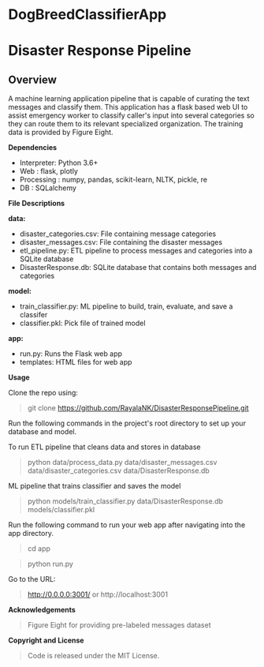 # DogBreedClassifierApp

# Disaster Response Pipeline

##  Overview


A machine learning application pipeline that is capable of curating the text messages and classify them. This application has a flask based web UI to assist emergency worker to classify caller's input into several categories so they can route them to its relevant specialized organization. The training data is provided by Figure Eight.


**Dependencies**

- Interpreter: Python 3.6+
- Web : flask, plotly
- Processing : numpy, pandas, scikit-learn, NLTK, pickle, re
- DB : SQLalchemy


**File Descriptions**

 **data:**
- disaster_categories.csv: File containing message categories
- disaster_messages.csv: File containing the disaster messages
- etl_pipeline.py: ETL pipeline to process messages and categories into a SQLite database
- DisasterResponse.db: SQLite database that contains both messages and categories

 **model:**
- train_classifier.py: ML pipeline to build, train, evaluate, and save a classifer
- classifier.pkl: Pick file of trained model

 **app:**
- run.py: Runs the Flask web app
- templates: HTML files for web app


**Usage**

Clone the repo using:
> git clone https://github.com/RayalaNK/DisasterResponsePipeline.git


Run the following commands in the project's root directory to set up your database and model.

To run ETL pipeline that cleans data and stores in database
> python data/process_data.py data/disaster_messages.csv data/disaster_categories.csv data/DisasterResponse.db

ML pipeline that trains classifier and saves the model
> python models/train_classifier.py data/DisasterResponse.db models/classifier.pkl

Run the following command to run your web app after navigating into the app directory.
> cd app

> python run.py

Go to the URL:

> http://0.0.0.0:3001/ or http://localhost:3001


**Acknowledgements**

> Figure Eight for providing pre-labeled messages dataset

**Copyright and License**
> Code is released under the MIT License.
